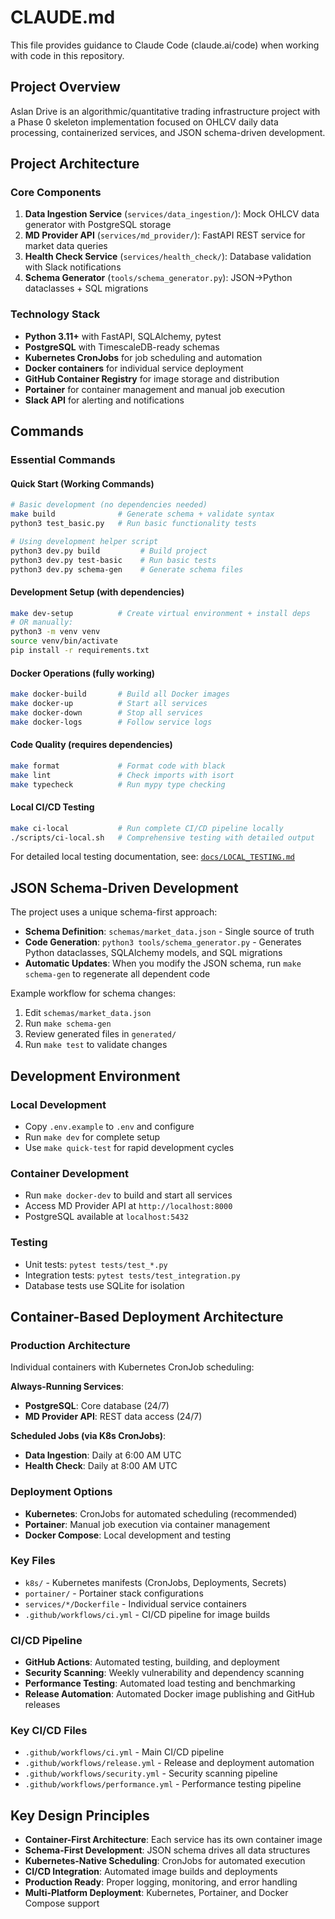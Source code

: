 # CLAUDE.md

This file provides guidance to Claude Code (claude.ai/code) when working with code in this repository.

## Project Overview

Aslan Drive is an algorithmic/quantitative trading infrastructure project with a Phase 0 skeleton implementation focused on OHLCV daily data processing, containerized services, and JSON schema-driven development.

## Project Architecture

### Core Components
1. **Data Ingestion Service** (`services/data_ingestion/`): Mock OHLCV data generator with PostgreSQL storage
2. **MD Provider API** (`services/md_provider/`): FastAPI REST service for market data queries  
3. **Health Check Service** (`services/health_check/`): Database validation with Slack notifications
4. **Schema Generator** (`tools/schema_generator.py`): JSON→Python dataclasses + SQL migrations

### Technology Stack
- **Python 3.11+** with FastAPI, SQLAlchemy, pytest
- **PostgreSQL** with TimescaleDB-ready schemas
- **Kubernetes CronJobs** for job scheduling and automation
- **Docker containers** for individual service deployment
- **GitHub Container Registry** for image storage and distribution
- **Portainer** for container management and manual job execution
- **Slack API** for alerting and notifications

## Commands

### Essential Commands

#### Quick Start (Working Commands)
```bash
# Basic development (no dependencies needed)
make build              # Generate schema + validate syntax
python3 test_basic.py   # Run basic functionality tests

# Using development helper script
python3 dev.py build         # Build project
python3 dev.py test-basic    # Run basic tests
python3 dev.py schema-gen    # Generate schema files
```

#### Development Setup (with dependencies)
```bash
make dev-setup          # Create virtual environment + install deps
# OR manually:
python3 -m venv venv
source venv/bin/activate
pip install -r requirements.txt
```

#### Docker Operations (fully working)
```bash
make docker-build       # Build all Docker images
make docker-up          # Start all services
make docker-down        # Stop all services
make docker-logs        # Follow service logs
```

#### Code Quality (requires dependencies)
```bash
make format             # Format code with black
make lint               # Check imports with isort
make typecheck          # Run mypy type checking
```

#### Local CI/CD Testing
```bash
make ci-local           # Run complete CI/CD pipeline locally
./scripts/ci-local.sh   # Comprehensive testing with detailed output
```

For detailed local testing documentation, see: [`docs/LOCAL_TESTING.md`](docs/LOCAL_TESTING.md)

## JSON Schema-Driven Development

The project uses a unique schema-first approach:
- **Schema Definition**: `schemas/market_data.json` - Single source of truth
- **Code Generation**: `python3 tools/schema_generator.py` - Generates Python dataclasses, SQLAlchemy models, and SQL migrations
- **Automatic Updates**: When you modify the JSON schema, run `make schema-gen` to regenerate all dependent code

Example workflow for schema changes:
1. Edit `schemas/market_data.json`
2. Run `make schema-gen` 
3. Review generated files in `generated/`
4. Run `make test` to validate changes

## Development Environment

### Local Development
- Copy `.env.example` to `.env` and configure
- Run `make dev` for complete setup
- Use `make quick-test` for rapid development cycles

### Container Development  
- Run `make docker-dev` to build and start all services
- Access MD Provider API at `http://localhost:8000`
- PostgreSQL available at `localhost:5432`

### Testing
- Unit tests: `pytest tests/test_*.py`
- Integration tests: `pytest tests/test_integration.py`
- Database tests use SQLite for isolation

## Container-Based Deployment Architecture

### Production Architecture
Individual containers with Kubernetes CronJob scheduling:

**Always-Running Services**:
- **PostgreSQL**: Core database (24/7)
- **MD Provider API**: REST data access (24/7)

**Scheduled Jobs (via K8s CronJobs)**:
- **Data Ingestion**: Daily at 6:00 AM UTC
- **Health Check**: Daily at 8:00 AM UTC

### Deployment Options
- **Kubernetes**: CronJobs for automated scheduling (recommended)
- **Portainer**: Manual job execution via container management
- **Docker Compose**: Local development and testing

### Key Files
- `k8s/` - Kubernetes manifests (CronJobs, Deployments, Secrets)
- `portainer/` - Portainer stack configurations
- `services/*/Dockerfile` - Individual service containers
- `.github/workflows/ci.yml` - CI/CD pipeline for image builds

### CI/CD Pipeline
- **GitHub Actions**: Automated testing, building, and deployment
- **Security Scanning**: Weekly vulnerability and dependency scanning
- **Performance Testing**: Automated load testing and benchmarking
- **Release Automation**: Automated Docker image publishing and GitHub releases

### Key CI/CD Files
- `.github/workflows/ci.yml` - Main CI/CD pipeline
- `.github/workflows/release.yml` - Release and deployment automation
- `.github/workflows/security.yml` - Security scanning pipeline
- `.github/workflows/performance.yml` - Performance testing pipeline

## Key Design Principles

- **Container-First Architecture**: Each service has its own container image
- **Schema-First Development**: JSON schema drives all data structures
- **Kubernetes-Native Scheduling**: CronJobs for automated execution
- **CI/CD Integration**: Automated image builds and deployments
- **Production Ready**: Proper logging, monitoring, and error handling
- **Multi-Platform Deployment**: Kubernetes, Portainer, and Docker Compose support